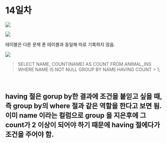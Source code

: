 # 14일차

![](https://gblobscdn.gitbook.com/assets%2F-Lx_BnLKbqvAkZAteaNW%2F-M0aMyeHdSynNpAuCGZM%2F-M0aPip950Ls8xyXznWN%2Fimage.png?alt=media&token=680ee823-e9cf-4ba1-a8c8-3a7f00f64340)

![](https://gblobscdn.gitbook.com/assets%2F-Lx_BnLKbqvAkZAteaNW%2F-M0aMyeHdSynNpAuCGZM%2F-M0aPlyMxGMfiN9aRV4C%2Fimage.png?alt=media&token=7f39fd05-1ee5-46ee-a61a-92db6f0d39a6)

테이블은 다른 문제 푼 테이블과 동일해 따로 기록하지 않음.

![](https://gblobscdn.gitbook.com/assets%2F-Lx_BnLKbqvAkZAteaNW%2F-MDqt0A4cG-s5jJe4FNI%2F-MDqtVHj3mMZFG8wzGgz%2Fimage.png?alt=media&token=a7e60cfd-61bb-4576-bcae-39eed0f975a4)

> SELECT NAME, COUNT\(NAME\) AS COUNT FROM ANIMAL\_INS WHERE NAME IS NOT NULL GROUP BY NAME HAVING COUNT &gt; 1;

​

## having 절은 gorup by한 결과에 조건을 붙읻고 싶을 때, 즉 group by의 where 절과 같은 역할을 한다고 보면 됨. 이미 name 이라는 컬럼으로 group 을 지은후에 그 count가 2 이상이 되어야 하기 때문에 having 절에다가 조건을 주어야 함. <a id="having-gorup-by-group-by-where-name-group-count-2-having"></a>

